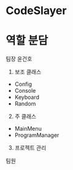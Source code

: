 # CodeSlayer

# 역할 분담

팀장 윤건호
 1. 보조 클래스
  - Config
  - Console
  - Keyboard
  - Random
 2. 주 클래스
  - MainMenu
  - ProgramManager
 3. 프로젝트 관리
 
 
팀원 
